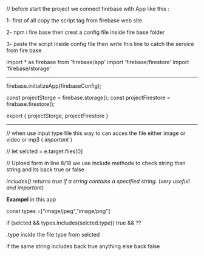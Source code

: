 // before start the project we connect firebase with App like this : 

1- first of all copy the script tag from firebase web site 

2- npm i fire base then creat a config file inside fire base folder 

3- paste the script inside config file then write this line to catch the service from fire base 

import * as firebase from 'firebase/app'
import  'firebase/firestore'
import 'firebase/storage'  

---

 firebase.initializeApp(firebaseConfig);

   const projectStorge = firebase.storage();
   const projectFirestore = firebase.firestore();

   export { projectStorge, projectFirestore } 


--- 

  // when use input type file this way to can acces the file either image or video or mp3 ( *important* )

 // let selcted = e.target.files[0]  



// Uploed form in line 8/18 
we use include methode to check string than string and its back true or false 

*includes() returns true if a string contains a specified string.*  (*very usefull and important*)

**Exampel**  in this app 

const types =["image/jpeg","image/png"]

   if (selcted && types.includes(selcted.type))   true && ?? 

.type inside the file type from selcted 

if the same string includes back true anything else back false 
